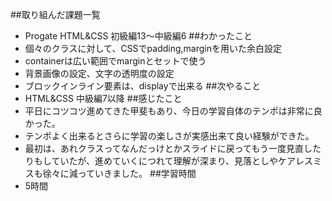 ##取り組んだ課題一覧
- Progate HTML&CSS 初級編13〜中級編6
##わかったこと
- 個々のクラスに対して、CSSでpadding,marginを用いた余白設定
- containerは広い範囲でmarginとセットで使う
- 背景画像の設定、文字の透明度の設定
- ブロックインライン要素は、displayで出来る
##次やること
- HTML&CSS 中級編7以降
##感じたこと
- 平日にコツコツ進めてきた甲斐もあり、今日の学習自体のテンポは非常に良かった。
- テンポよく出来るとさらに学習の楽しさが実感出来て良い経験ができた。
- 最初は、あれクラスってなんだっけとかスライドに戻ってもう一度見直したりもしていたが、進めていくにつれて理解が深まり、見落としやケアレスミスも徐々に減っていきました。
##学習時間
- 5時間
